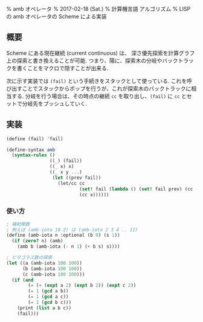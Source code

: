 % amb オペレータ
% 2017-02-18 (Sat.)
% 計算機言語 アルゴリズム
% LISP の amb オペレータの Scheme による実装

## 概要
Scheme にある現在継続 (current continuous) は、
深さ優先探索を計算グラフ上の探索と書き換えることが可能.
つまり、陽に、探索木の分岐やバックトラックを書くことをマクロで隠すことが出来る.

次に示す実装では `(fail)` という手続きをスタックとして使っている.
これを呼び出すことでスタックからポップを行うが、これが探索木のバックトラックに相当する.
分岐を行う場合は、その時点の継続 `cc` を取り出し、`(fail)` に `cc` とセットで分岐先をプッシュしていく.

## 実装

```scheme
(define (fail) 'fail)

(define-syntax amb
  (syntax-rules ()
                ((_) (fail))
                ((_ x) x)
                ((_ x y ...)
                 (let ((prev fail))
                   (let/cc cc
                           (set! fail (lambda () (set! fail prev) (cc (amb y ...))))
                           (cc x))))))
```

### 使い方

```scheme
; 補助関数
; 例えば (amb-iota 10 2) は (amb-iota 2 3 4 .. 11)
(define (amb-iota n :optional (b 0) (s 1))
  (if (zero? n) (amb)
    (amb b (amb-iota (- n 1) (+ b s) s))))

; ピタゴラス数の探索
(let ((a (amb-iota 100 100))
      (b (amb-iota 100 100))
      (c (amb-iota 100 100)))
  (if (and
        (= (+ (expt a 2) (expt b 2)) (expt c 2))
        (= 1 (gcd a b))
        (= 1 (gcd a c))
        (= 1 (gcd b c)))
    (print (list a b c))
    (fail)))
```
